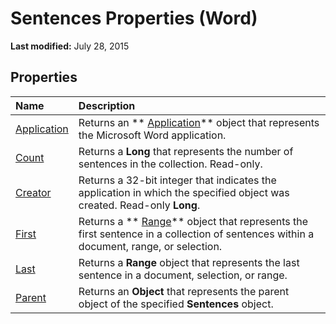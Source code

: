 
# Sentences Properties (Word)

 **Last modified:** July 28, 2015


## Properties



|**Name**|**Description**|
|:-----|:-----|
| [Application](4549711b-1fa3-4296-a3cf-81506bea73f5.md)|Returns an  ** [Application](d1cf6f8f-4e88-bf01-93b4-90a83f79cb44.md)** object that represents the Microsoft Word application.|
| [Count](e122ea1d-44e2-5f06-47e2-5058339efe0a.md)|Returns a  **Long** that represents the number of sentences in the collection. Read-only.|
| [Creator](69465368-9258-cfc2-f469-69b27940e24e.md)|Returns a 32-bit integer that indicates the application in which the specified object was created. Read-only  **Long**.|
| [First](4d9e4010-4aac-c060-285c-5a4665062874.md)|Returns a  ** [Range](15a7a1c4-5f3f-5b6e-60e9-29688de3f274.md)** object that represents the first sentence in a collection of sentences within a document, range, or selection.|
| [Last](b116502a-ee26-934b-aa19-c589aafd90a0.md)|Returns a  **Range** object that represents the last sentence in a document, selection, or range.|
| [Parent](e539a6c6-dade-b51f-e86e-cd68a24b9bd9.md)|Returns an  **Object** that represents the parent object of the specified **Sentences** object.|
